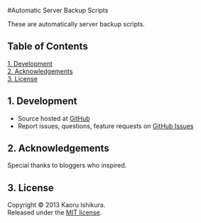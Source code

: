 #Automatic Server Backup Scripts

These are automatically server backup scripts.

## Table of Contents
[1. Development](#1-development)  
[2. Acknowledgements](#2-acknowledgements)  
[3. License](#3-license)

## 1. Development
* Source hosted at [GitHub](https://github.com/kaorinstar/automatic-server-backup-scripts)
* Report issues, questions, feature requests on [GitHub Issues](https://github.com/kaorinstar/automatic-server-backup-scripts/issues)

## 2. Acknowledgements
Special thanks to bloggers who inspired.

## 3. License
Copyright &copy; 2013 Kaoru Ishikura.  
Released under the [MIT license](https://github.com/kaorinstar/automatic-server-backup-scripts/blob/master/LICENSE).
